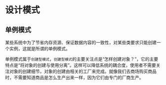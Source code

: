 # 设计模式

## 单例模式
某些系统中为了节省内存资源、保证数据内容的一致性，对某些类要求只能创建一个实例，这就是所谓的单例模式。

单例模式属于`创建型模式`，`创建型模式`的主要关注点是“怎样创建对象？”，它的主要特点是“将对象的创建与使用分离”。这样可以降低系统的耦合度，使用者不需要关注对象的创建细节，对象的创建由相关的工厂来完成。就像我们去商场购买商品时，不需要知道商品是怎么生产出来一样，因为它们由专门的厂商生产。
